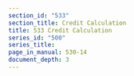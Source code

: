 ```yaml
---
section_id: "533"
section_title: Credit Calculation
title: 533 Credit Calculation
series_id: "500"
series_title: 
page_in_manual: 530-14
document_depth: 3
---
```

